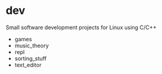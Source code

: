 # dev

Small software development projects for Linux using C/C++ 

* games
* music_theory
* repl
* sorting_stuff
* text_editor